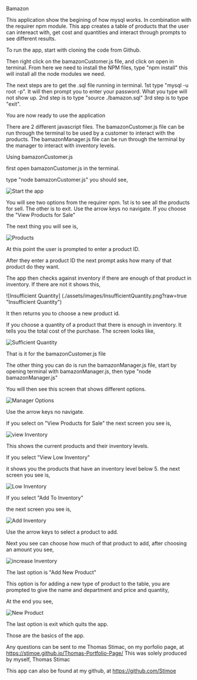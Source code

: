 Bamazon

This application show the begining of how mysql works.  In combination with the requirer npm module. This app creates a table of products that the user can intereact with, get cost and quantities and interact through prompts to see different results.

To run the app, start with cloning the code from Github.

Then right click on the bamazonCustomer.js file, and click on open in terminal. From here we need to install the NPM files, type "npm install" this will install all the node modules we need.

The next steps are to get the .sql file running in terminal.
1st type "mysql -u root -p".  It will then prompt you to enter your password.  What you type will not show up.
2nd step is to type "source ./bamazon.sql"
3rd step is to type "exit".

You are now ready to use the application

There are 2 different javascript files.  The bamazonCustomer.js file can be run through the terminal to be used by a customer to interact with the products.
The bamazonManager.js file can be run through the terminal by the manager to interact with inventory levels.

Using bamazonCustomer.js

first open bamazonCustomer.js in the terminal.

type  "node bamazonCustomer.js"
you should see,

![Start the app](./assets/images/1stCustomerView.png?raw=true "Starting bamazonCustomer.js app")

You will see two options from the requirer npm.
1st is to see all the products for sell.
The other is to exit.
Use the arrow keys no navigate.
If you choose the "View Products for Sale"

The next thing you will see is,

![Products](./assets/images/ProductsOptions.png?raw=true "Product options")

At this point the user is prompted to enter a product ID.

After they enter a product ID the next prompt asks how many of that product do they want.

The app then checks against inventory if there are enough of that product in inventory.
If there are not it shows this,

![Insufficient Quantity] (./assets/images/InsufficientQuantity.png?raw=true "Insufficient Quantity")

It then returns you to choose a new product id.

If you choose a quantity of a product that there is enough in inventory.  It tells you the total cost of the purchase.
The screen looks like,

![Sufficient Quantity](./assets/images/SufficientQuantity.png?raw=true "Sufficient Quantity")

That is it for the bamazonCustomer.js file

The other thing you can do is run the bamazonManager.js file, start by opening terminal with bamazonManager.js, then type  "node bamazonManager.js"

You will then see this screen that shows different options.

![Manager Options](./assets/images/ManagerOptions.png?raw=true "Manager options")

Use the arrow keys no navigate.

If you select on "View Products for Sale"
the next screen you see is,

![view Inventory](./assets/images/viewInventory.png)

This shows the current products and their inventory levels.

If you select "View Low Inventory"

it shows you the products that have an inventory level below 5.
the next screen you see is,

![Low Inventory](./assets/images/LowInventory.png?raw=true "Low Inventory")

If you select "Add To Inventory"

the next screen you see is,

![Add Inventory](./assets/images/AddInventory.png)

Use the arrow keys to select a product to add.

Next you see can choose how much of that product to add, after choosing an amount you see, 

![increase Inventory](./assets/images/AddNewInventory.png)

The last option is "Add New Product"

This option is for adding a new type of product to the table, you are prompted to give the name and department and price and quantity,

At the end you see, 

![New Product](./assets/images/AddNewProduct.png)

The last option is exit which quits the app.

Those are the basics of the app.

Any questions can be sent to me Thomas Stimac, on my porfolio page, at https://stimoe.github.io/Thomas-Portfolio-Page/ This was solely produced by myself, Thomas Stimac

This app can also be found at my github, at https://github.com/Stimoe

